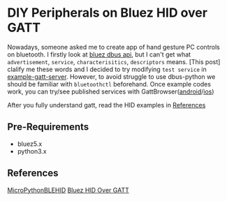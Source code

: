 # DIY Peripherals on Bluez HID over GATT

Nowadays, someone asked me to create app of hand gesture PC controls on bluetooth.
I firstly look at [bluez dbus api](https://git.kernel.org/pub/scm/bluetooth/bluez.git/tree/),
but I can't get what `advertisement`, `service`, `characterisitics`, `descriptors` means.
[This post] clalify me these words and I decided to try modifying `test service` in [example-gatt-server](https://git.kernel.org/pub/scm/bluetooth/bluez.git/tree/test/example-gatt-client).
However, to avoid struggle to use dbus-python we should be familiar with `bluetoothctl` beforehand.
Once example codes work, you can try/see published services with GattBrowser([android](https://play.google.com/store/apps/details?id=com.renesas.ble.gattbrowser&hl=en&gl=US)/[ios](https://apps.apple.com/jp/app/gattbrowser/id1163057977))

After you fully understand gatt, read the HID examples in [References](#References)

## Pre-Requirements

* bluez5.x
* python3.x

## References

[MicroPythonBLEHID](https://github.com/Heerkog/MicroPythonBLEHID/blob/master/hid_services.py)
[Bluez HID Over GATT](https://gist.github.com/HeadHodge/2d3dc6dc2dce03cf82f61d8231e88144)
